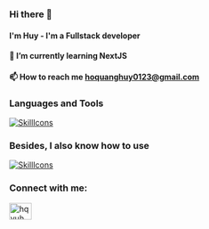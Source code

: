 ### Hi there 👋
####  I'm Huy - I'm a Fullstack developer
#### 🌱 I’m currently learning **NextJS**
#### 📫 How to reach me **hoquanghuy0123@gmail.com**

### Languages and Tools
[![SkillIcons](https://skillicons.dev/icons?i=js,ts,nodejs,react,express,nest,postgres,mongodb,vscode,webstorm)](https://skillicons.dev)<br/>
### Besides, I also know how to use 
[![SkillIcons](https://skillicons.dev/icons?i=docker)](https://skillicons.dev)<br/>

<h3 align="left">Connect with me:</h3>
<p align="left">
<a href="https://linkedin.com/in/hqyuh" target="blank"><img align="center" src="https://raw.githubusercontent.com/rahuldkjain/github-profile-readme-generator/master/src/images/icons/Social/linked-in-alt.svg" alt="hqyuh" height="30" width="40" /></a>
</p>
